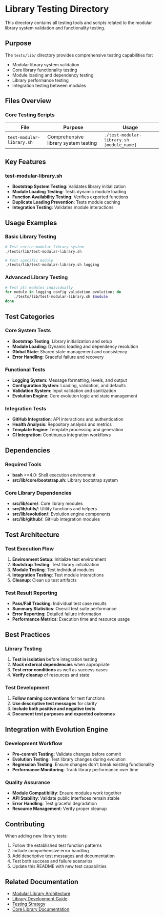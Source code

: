 <!--
@file tests/lib/README.md
@description Documentation for library testing directory
@author IT-Journey Team <team@it-journey.org>
@created 2025-07-06
@lastModified 2025-07-06
@version 1.0.0

@relatedIssues 
  - Library testing organization and documentation

@relatedEvolutions
  - v1.0.0: Initial creation during test reorganization

@dependencies
  - Modular library system in src/lib/

@changelog
  - 2025-07-06: Initial creation - ITJ

@usage Reference documentation for library testing tools
@notes Centralized location for all library-related tests
-->

# Library Testing Directory

This directory contains all testing tools and scripts related to the modular library system validation and functionality testing.

## Purpose

The `tests/lib/` directory provides comprehensive testing capabilities for:

- Modular library system validation
- Core library functionality testing
- Module loading and dependency testing
- Library performance testing
- Integration testing between modules

## Files Overview

### Core Testing Scripts

| File | Purpose | Usage |
|------|---------|-------|
| `test-modular-library.sh` | Comprehensive library system testing | `./test-modular-library.sh [module_name]` |

## Key Features

### test-modular-library.sh

- **Bootstrap System Testing**: Validates library initialization
- **Module Loading Testing**: Tests dynamic module loading
- **Function Availability Testing**: Verifies exported functions
- **Duplicate Loading Prevention**: Tests module caching
- **Integration Testing**: Validates module interactions

## Usage Examples

### Basic Library Testing

```bash
# Test entire modular library system
./tests/lib/test-modular-library.sh

# Test specific module
./tests/lib/test-modular-library.sh logging
```

### Advanced Library Testing

```bash
# Test all modules individually
for module in logging config validation evolution; do
    ./tests/lib/test-modular-library.sh $module
done
```

## Test Categories

### Core System Tests

- **Bootstrap Testing**: Library initialization and setup
- **Module Loading**: Dynamic loading and dependency resolution
- **Global State**: Shared state management and consistency
- **Error Handling**: Graceful failure and recovery

### Functional Tests

- **Logging System**: Message formatting, levels, and output
- **Configuration System**: Loading, validation, and defaults
- **Validation System**: Input validation and sanitization
- **Evolution Engine**: Core evolution logic and state management

### Integration Tests

- **GitHub Integration**: API interactions and authentication
- **Health Analysis**: Repository analysis and metrics
- **Template Engine**: Template processing and generation
- **CI Integration**: Continuous integration workflows

## Dependencies

### Required Tools

- **bash** >=4.0: Shell execution environment
- **src/lib/core/bootstrap.sh**: Library bootstrap system

### Core Library Dependencies

- **src/lib/core/**: Core library modules
- **src/lib/utils/**: Utility functions and helpers
- **src/lib/evolution/**: Evolution engine components
- **src/lib/github/**: GitHub integration modules

## Test Architecture

### Test Execution Flow

1. **Environment Setup**: Initialize test environment
2. **Bootstrap Testing**: Test library initialization
3. **Module Testing**: Test individual modules
4. **Integration Testing**: Test module interactions
5. **Cleanup**: Clean up test artifacts

### Test Result Reporting

- **Pass/Fail Tracking**: Individual test case results
- **Summary Statistics**: Overall test suite performance
- **Error Reporting**: Detailed failure information
- **Performance Metrics**: Execution time and resource usage

## Best Practices

### Library Testing

1. **Test in isolation** before integration testing
2. **Mock external dependencies** when appropriate
3. **Test error conditions** as well as success cases
4. **Verify cleanup** of resources and state

### Test Development

1. **Follow naming conventions** for test functions
2. **Use descriptive test messages** for clarity
3. **Include both positive and negative tests**
4. **Document test purposes and expected outcomes**

## Integration with Evolution Engine

### Development Workflow

- **Pre-commit Testing**: Validate changes before commit
- **Evolution Testing**: Test library changes during evolution
- **Regression Testing**: Ensure changes don't break existing functionality
- **Performance Monitoring**: Track library performance over time

### Quality Assurance

- **Module Compatibility**: Ensure modules work together
- **API Stability**: Validate public interfaces remain stable
- **Error Handling**: Test graceful degradation
- **Resource Management**: Verify proper cleanup

## Contributing

When adding new library tests:

1. Follow the established test function patterns
2. Include comprehensive error handling
3. Add descriptive test messages and documentation
4. Test both success and failure scenarios
5. Update this README with new test capabilities

## Related Documentation

- [Modular Library Architecture](../../docs/MODULAR_ARCHITECTURE.md)
- [Library Development Guide](../../docs/LIBRARY_DEVELOPMENT.md)
- [Testing Strategy](../README.md)
- [Core Library Documentation](../../src/lib/README.md)
